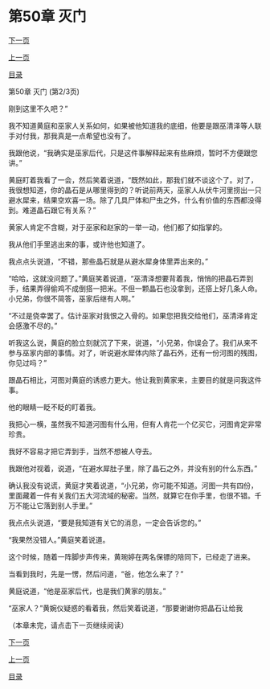 <h1>第50章   灭门</h1>
            <div><p><a href="./0149_%E7%AC%AC50%E7%AB%A0_%E7%81%AD%E9%97%A8.md">下一页</a></p><p><a href="./0147_%E7%AC%AC50%E7%AB%A0_%E7%81%AD%E9%97%A8.md">上一页</a></p><p><a href="../">目录</a></p></div>
            <div><p>第50章   灭门 (第2/3页)</p><p>刚到这里不久吧？”</p><p>我不知道黄庭和巫家人关系如何，如果被他知道我的底细，他要是跟巫清泽等人联手对付我，那我真是一点希望也没有了。</p><p>我跟他说，“我确实是巫家后代，只是这件事解释起来有些麻烦，暂时不方便跟您讲。”</p><p>黄庭盯着我看了一会，然后笑着说道，“既然如此，那我们就不谈这个了。对了，我很想知道，你的晶石是从哪里得到的？听说前两天，巫家人从伏牛河里捞出一只避水犀来，结果空欢喜一场。除了几具尸体和尸虫之外，什么有价值的东西都没得到。难道晶石跟它有关系？”</p><p>黄家人肯定不含糊，对于巫家和赵家的一举一动，他们都了如指掌的。</p><p>我从他们手里逃出来的事，或许他也知道了。</p><p>我点点头说道，“不错，那些晶石就是从避水犀身体里弄出来的。”</p><p>“哈哈，这就没问题了。”黄庭笑着说道，“巫清泽想要背着我，悄悄的把晶石弄到手，结果弄得偷鸡不成倒搭一把米。不但一颗晶石也没拿到，还搭上好几条人命。小兄弟，你很不简答，巫家后继有人啊。”</p><p>“不过是侥幸罢了。估计巫家对我恨之入骨的。如果您把我交给他们，巫清泽肯定会感激不尽的。”</p><p>听我这么说，黄庭的脸立刻就沉了下来，说道，“小兄弟，你误会了。我们从来不参与巫家内部的事情。对了，听说避水犀体内除了晶石外，还有一份河图的残图，你见过吗？”</p><p>跟晶石相比，河图对黄庭的诱惑力更大。他让我到黄家来，主要目的就是问我这件事。</p><p>他的眼睛一眨不眨的盯着我。</p><p>我把心一横，虽然我不知道河图有什么用，但有人肯花一个亿买它，河图肯定非常珍贵。</p><p>我好不容易才把它弄到手，当然不想被人夺去。</p><p>我跟他对视着，说道，“在避水犀肚子里，除了晶石之外，并没有别的什么东西。”</p><p>确认我没有说谎，黄庭才笑着说道，“小兄弟，你可能不知道。河图一共有四份，里面藏着一件有关我们五大河流域的秘密。当然，就算它在你手里，也很不错。千万不能让它落到别人手里。”</p><p>我点点头说道，“要是我知道有关它的消息，一定会告诉您的。”</p><p>“我果然没错人。”黄庭笑着说道。</p><p>这个时候，随着一阵脚步声传来，黄琬婷在两名保镖的陪同下，已经走了进来。</p><p>当看到我时，先是一愣，然后问道，“爸，他怎么来了？”</p><p>黄庭说道，“他是巫家后代，也是我们黄家的朋友。”</p><p>“巫家人？”黄婉仪疑惑的看着我，然后笑着说道，“那要谢谢你把晶石让给我</p><p>（本章未完，请点击下一页继续阅读）</p></div>
            <div><p><a href="./0149_%E7%AC%AC50%E7%AB%A0_%E7%81%AD%E9%97%A8.md">下一页</a></p><p><a href="./0147_%E7%AC%AC50%E7%AB%A0_%E7%81%AD%E9%97%A8.md">上一页</a></p><p><a href="../">目录</a></p></div>